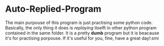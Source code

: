 # Auto-Replied-Program
The main purpouse of this program is just practising some python code. Basically, the only thing it does is _replaying_ itselft in other python program contained in the same folder.
It is a pretty **dumb** program but it is beacause it's for practising porpouse. If it's useful for you, fine, have a great day!:smi
